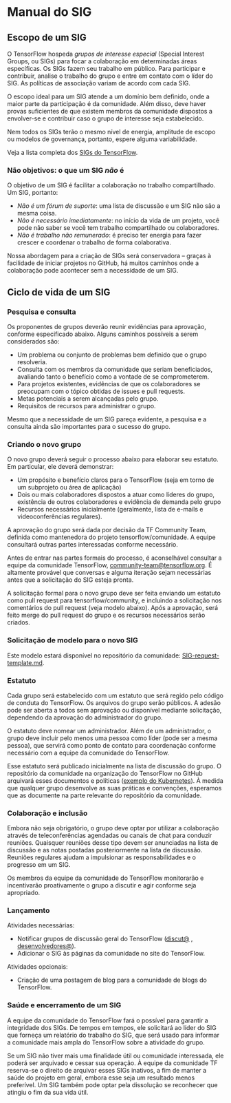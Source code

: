 # Manual do SIG

## Escopo de um SIG

O TensorFlow hospeda *grupos de interesse especial* (Special Interest Groups, ou SIGs) para focar a colaboração em determinadas áreas específicas. Os SIGs fazem seu trabalho em público. Para participar e contribuir, analise o trabalho do grupo e entre em contato com o líder do SIG. As políticas de associação variam de acordo com cada SIG.

O escopo ideal para um SIG atende a um domínio bem definido, onde a maior parte da participação é da comunidade. Além disso, deve haver provas suficientes de que existem membros da comunidade dispostos a envolver-se e contribuir caso o grupo de interesse seja estabelecido.

Nem todos os SIGs terão o mesmo nível de energia, amplitude de escopo ou modelos de governança, portanto, espere alguma variabilidade.

Veja a lista completa dos [SIGs do TensorFlow](https://github.com/tensorflow/community/tree/master/sigs).

### Não objetivos: o que um SIG *não* é

O objetivo de um SIG é facilitar a colaboração no trabalho compartilhado. Um SIG, portanto:

- *Não é um fórum de suporte*: uma lista de discussão e um SIG não são a mesma coisa.
- *Não é necessário imediatamente*: no início da vida de um projeto, você pode não saber se você tem trabalho compartilhado ou colaboradores.
- *Não é trabalho não remunerado*: é preciso ter energia para fazer crescer e coordenar o trabalho de forma colaborativa.

Nossa abordagem para a criação de SIGs será conservadora – graças à facilidade de iniciar projetos no GitHub, há muitos caminhos onde a colaboração pode acontecer sem a necessidade de um SIG.

## Ciclo de vida de um SIG

### Pesquisa e consulta

Os proponentes de grupos deverão reunir evidências para aprovação, conforme especificado abaixo. Alguns caminhos possíveis a serem considerados são:

- Um problema ou conjunto de problemas bem definido que o grupo resolveria.
- Consulta com os membros da comunidade que seriam beneficiados, avaliando tanto o benefício como a vontade de se comprometerem.
- Para projetos existentes, evidências de que os colaboradores se preocupam com o tópico obtidas de issues e pull requests.
- Metas potenciais a serem alcançadas pelo grupo.
- Requisitos de recursos para administrar o grupo.

Mesmo que a necessidade de um SIG pareça evidente, a pesquisa e a consulta ainda são importantes para o sucesso do grupo.

### Criando o novo grupo

O novo grupo deverá seguir o processo abaixo para elaborar seu estatuto. Em particular, ele deverá demonstrar:

- Um propósito e benefício claros para o TensorFlow (seja em torno de um subprojeto ou área de aplicação)
- Dois ou mais colaboradores dispostos a atuar como líderes do grupo, existência de outros colaboradores e evidência de demanda pelo grupo
- Recursos necessários inicialmente (geralmente, lista de e-mails e videoconferências regulares).

A aprovação do grupo será dada por decisão da TF Community Team, definida como mantenedora do projeto tensorflow/comunidade. A equipe consultará outras partes interessadas conforme necessário.

Antes de entrar nas partes formais do processo, é aconselhável consultar a equipe da comunidade TensorFlow, community-team@tensorflow.org. É altamente provável que conversas e alguma iteração sejam necessárias antes que a solicitação do SIG esteja pronta.

A solicitação formal para o novo grupo deve ser feita enviando um estatuto como pull request para tensorflow/community, e incluindo a solicitação nos comentários do pull request (veja modelo abaixo). Após a aprovação, será feito merge do pull request do grupo e os recursos necessários serão criados.

### Solicitação de modelo para o novo SIG

Este modelo estará disponível no repositório da comunidade: [SIG-request-template.md](https://github.com/tensorflow/community/blob/master/governance/SIG-request-template.md).

### Estatuto

Cada grupo será estabelecido com um estatuto que será regido pelo código de conduta do TensorFlow. Os arquivos do grupo serão públicos. A adesão pode ser aberta a todos sem aprovação ou disponível mediante solicitação, dependendo da aprovação do administrador do grupo.

O estatuto deve nomear um administrador. Além de um administrador, o grupo deve incluir pelo menos uma pessoa como líder (pode ser a mesma pessoa), que servirá como ponto de contato para coordenação conforme necessário com a equipe da comunidade do TensorFlow.

Esse estatuto será publicado inicialmente na lista de discussão do grupo. O repositório da comunidade na organização do TensorFlow no GitHub arquivará esses documentos e políticas ([exemplo do Kubernetes](https://github.com/kubernetes/community)). À medida que qualquer grupo desenvolve as suas práticas e convenções, esperamos que as documente na parte relevante do repositório da comunidade.

### Colaboração e inclusão

Embora não seja obrigatório, o grupo deve optar por utilizar a colaboração através de teleconferências agendadas ou canais de chat para conduzir reuniões. Quaisquer reuniões desse tipo devem ser anunciadas na lista de discussão e as notas postadas posteriormente na lista de discussão. Reuniões regulares ajudam a impulsionar as responsabilidades e o progresso em um SIG.

Os membros da equipe da comunidade do TensorFlow monitorarão e incentivarão proativamente o grupo a discutir e agir conforme seja apropriado.

### Lançamento

Atividades necessárias:

- Notificar grupos de discussão geral do TensorFlow ([discut@](https://groups.google.com/a/tensorflow.org/forum/#!forum/discuss) , [desenvolvedores@](https://groups.google.com/a/tensorflow.org/forum/#!forum/developers)).
- Adicionar o SIG às páginas da comunidade no site do TensorFlow.

Atividades opcionais:

- Criação de uma postagem de blog para a comunidade de blogs do TensorFlow.

### Saúde e encerramento de um SIG

A equipe da comunidade do TensorFlow fará o possível para garantir a integridade dos SIGs. De tempos em tempos, ele solicitará ao líder do SIG que forneça um relatório do trabalho do SIG, que será usado para informar a comunidade mais ampla do TensorFlow sobre a atividade do grupo.

Se um SIG não tiver mais uma finalidade útil ou comunidade interessada, ele poderá ser arquivado e cessar sua operação. À equipe da comunidade TF reserva-se o direito de arquivar esses SIGs inativos, a fim de manter a saúde do projeto em geral, embora esse seja um resultado menos preferível. Um SIG também pode optar pela dissolução se reconhecer que atingiu o fim da sua vida útil.
